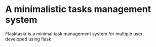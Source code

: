 <!DOCTYPE html>
<html>
<head>
	<title></title>
</head>
<body>
<h1>A minimalistic tasks management system</h1>
<p>Flasktaskr is a minimal task management system for multiple user developed using flask</p>
</body>
</html>